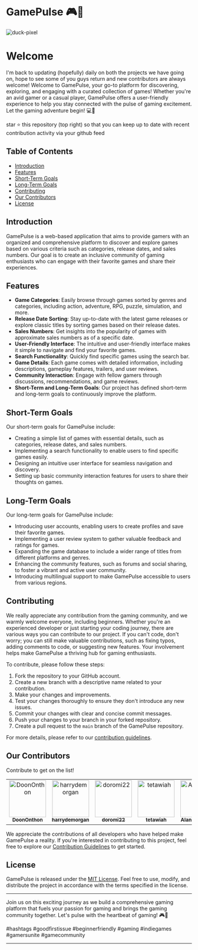 # GamePulse 🎮🚀

![duck-pixel](https://github.com/DoonOnthon/GamePulse/assets/73943064/705ba326-116c-4d1b-87f6-88014dcb7eaf)

# Welcome
I'm back to updating (hopefully) daily on both the projects we have going on, hope to see some of you guys return and new contributors are always welcome!
Welcome to GamePulse, your go-to platform for discovering, exploring, and engaging with a curated collection of games! Whether you're an avid gamer or a casual player, GamePulse offers a user-friendly experience to help you stay connected with the pulse of gaming excitement. Let the gaming adventure begin! 💻🎉

star ⭐ this repository (top right) so that you can keep up to date with recent contribution activity via your github feed

## Table of Contents
- [Introduction](#introduction)
- [Features](#features)
- [Short-Term Goals](#short-term-goals)
- [Long-Term Goals](#long-term-goals)
- [Contributing](#contributing)
- [Our Contributors](#our-contributors)
- [License](#license)

## Introduction

GamePulse is a web-based application that aims to provide gamers with an organized and comprehensive platform to discover and explore games based on various criteria such as categories, release dates, and sales numbers. Our goal is to create an inclusive community of gaming enthusiasts who can engage with their favorite games and share their experiences.

## Features

- **Game Categories**: Easily browse through games sorted by genres and categories, including action, adventure, RPG, puzzle, simulation, and more.
- **Release Date Sorting**: Stay up-to-date with the latest game releases or explore classic titles by sorting games based on their release dates.
- **Sales Numbers**: Get insights into the popularity of games with approximate sales numbers as of a specific date.
- **User-Friendly Interface**: The intuitive and user-friendly interface makes it simple to navigate and find your favorite games.
- **Search Functionality**: Quickly find specific games using the search bar.
- **Game Details**: Each game comes with detailed information, including descriptions, gameplay features, trailers, and user reviews.
- **Community Interaction**: Engage with fellow gamers through discussions, recommendations, and game reviews.
- **Short-Term and Long-Term Goals**: Our project has defined short-term and long-term goals to continuously improve the platform.

## Short-Term Goals

Our short-term goals for GamePulse include:
- Creating a simple list of games with essential details, such as categories, release dates, and sales numbers.
- Implementing a search functionality to enable users to find specific games easily.
- Designing an intuitive user interface for seamless navigation and discovery.
- Setting up basic community interaction features for users to share their thoughts on games.

## Long-Term Goals

Our long-term goals for GamePulse include:
- Introducing user accounts, enabling users to create profiles and save their favorite games.
- Implementing a user review system to gather valuable feedback and ratings for games.
- Expanding the game database to include a wider range of titles from different platforms and genres.
- Enhancing the community features, such as forums and social sharing, to foster a vibrant and active user community.
- Introducing multilingual support to make GamePulse accessible to users from various regions.

## Contributing 

We really appreciate any contribution from the gaming community, and we warmly welcome everyone, including beginners. Whether you're an experienced developer or just starting your coding journey, there are various ways you can contribute to our project. If you can't code, don't worry; you can still make valuable contributions, such as fixing typos, adding comments to code, or suggesting new features. Your involvement helps make GamePulse a thriving hub for gaming enthusiasts.

To contribute, please follow these steps:

1. Fork the repository to your GitHub account.
2. Create a new branch with a descriptive name related to your contribution.
3. Make your changes and improvements.
4. Test your changes thoroughly to ensure they don't introduce any new issues.
5. Commit your changes with clear and concise commit messages.
6. Push your changes to your branch in your forked repository.
7. Create a pull request to the `main` branch of the GamePulse repository.

For more details, please refer to our [contribution guidelines](CONTRIBUTING.md).

## Our Contributors
Contribute to get on the list!

<table>
  <tbody>
    <tr>
      <td align="center" valign="top" width="14.28%">
        <a href="https://github.com/DoonOnthon">
          <img src="https://github.com/DoonOnthon.png" width="100px;" alt="DoonOnthon"/><br />
          <sub><b>DoonOnthon</b></sub>
        </a>
        <br />
        <td align="center" valign="top" width="14.28%">
        <a href="https://github.com/harrydemorgan">
          <img src="https://github.com/harrydemorgan.png" width="100px;" alt="harrydemorgan"/><br />
          <sub><b>harrydemorgan</b></sub>
        </a>
        <br />
      </td>
      <td align="center" valign="top" width="14.28%">
        <a href="https://github.com/doromi22">
          <img src="https://github.com/doromi22.png" width="100px;" alt="doromi22"/><br />
          <sub><b>doromi22</b></sub>
        </a>
        <br />
      </td>
            <td align="center" valign="top" width="14.28%">
        <a href="https://github.com/tetawiah">
          <img src="https://github.com/tetawiah.png" width="100px;" alt="tetawiah"/><br />
          <sub><b>tetawiah</b></sub>
        </a>
        <br />
      </td>
       <td align="center" valign="top" width="14.28%">
        <a href="https://github.com/AlandisAyupov">
          <img src="https://github.com/AlandisAyupov.png" width="100px;" alt="AlandisAyupov"/><br />
          <sub><b>AlandisAyupov</b></sub>
        </a>
        <br />
      </td>
      <td align="center" valign="top" width="14.28%">
        <a href="https://github.com/Omanshu209">
          <img src="https://github.com/Omanshu209.png" width="100px;" alt="Omanshu209"/><br />
          <sub><b>Omanshu209</b></sub>
        </a>
        <br />
      </td>
      <td align="center" valign="top" width="14.28%">
        <a href="https://github.com/Legen32">
          <img src="https://github.com/Legen32.png" width="100px;" alt="Legen32"/><br />
          <sub><b>Legen32</b></sub>
        </a>
        <br />
      </td>
      <td align="center" valign="top" width="14.28%">
        <a href="https://github.com/LilMaddy">
          <img src="https://github.com/LilMaddy.png" width="100px;" alt="LilMaddy"/><br />
          <sub><b>LilMaddy</b></sub>
        </a>
        <br />
      </td>
      <!-- Add more <td> elements for other contributors if needed -->
    </tr>
    <!-- Add more <tr> elements for additional rows if needed -->
  </tbody>
</table>


  
We appreciate the contributions of all developers who have helped make GamePulse a reality. If you're interested in contributing to this project, feel free to explore our [Contribution Guidelines](CONTRIBUTING.md) to get started.

## License

GamePulse is released under the [MIT License](LICENSE). Feel free to use, modify, and distribute the project in accordance with the terms specified in the license.

---

Join us on this exciting journey as we build a comprehensive gaming platform that fuels your passion for gaming and brings the gaming community together. Let's pulse with the heartbeat of gaming! 🎮🚀

#hashtags #goodfirstissue #beginnerfriendly #gaming #indiegames #gamersunite #gamecommunity

---
